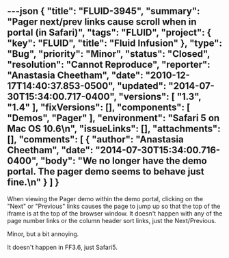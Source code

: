 ---json
{
  "title": "FLUID-3945",
  "summary": "Pager next/prev links cause scroll when in portal (in Safari)",
  "tags": "FLUID",
  "project": {
    "key": "FLUID",
    "title": "Fluid Infusion"
  },
  "type": "Bug",
  "priority": "Minor",
  "status": "Closed",
  "resolution": "Cannot Reproduce",
  "reporter": "Anastasia Cheetham",
  "date": "2010-12-17T14:40:37.853-0500",
  "updated": "2014-07-30T15:34:00.717-0400",
  "versions": [
    "1.3",
    "1.4"
  ],
  "fixVersions": [],
  "components": [
    "Demos",
    "Pager"
  ],
  "environment": "Safari 5 on Mac OS 10.6\n",
  "issueLinks": [],
  "attachments": [],
  "comments": [
    {
      "author": "Anastasia Cheetham",
      "date": "2014-07-30T15:34:00.716-0400",
      "body": "We no longer have the demo portal. The pager demo seems to behave just fine.\n"
    }
  ]
}
---
When viewing the Pager demo within the demo portal, clicking on the "Next" or "Previous" links causes the page to jump up so that the top of the iframe is at the top of the browser window. It doesn't happen with any of the page number links or the column header sort links, just the Next/Previous.

Minor, but a bit annoying.

It doesn't happen in FF3.6, just Safari5.

        